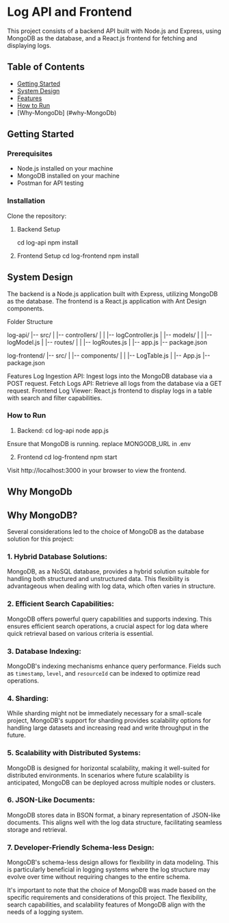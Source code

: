 # Log API and Frontend

This project consists of a backend API built with Node.js and Express, using MongoDB as the database, and a React.js frontend for fetching and displaying logs.

## Table of Contents

- [Getting Started](#getting-started)
- [System Design](#system-design)
- [Features](#features)
- [How to Run](#how-to-run)
- [Why-MongoDb] (#why-MongoDb)

## Getting Started

### Prerequisites

- Node.js installed on your machine
- MongoDB installed on your machine
- Postman for API testing

### Installation

Clone the repository:

1. Backend Setup

    cd log-api
    npm install

2. Frontend Setup
    cd log-frontend
    npm install

## System Design
The backend is a Node.js application built with Express, utilizing MongoDB as the database. The frontend is a React.js application with Ant Design components.

Folder Structure

log-api/
|-- src/
|   |-- controllers/
|   |   |-- logController.js
|   |-- models/
|   |   |-- logModel.js
|   |-- routes/
|   |   |-- logRoutes.js
|   |-- app.js
|-- package.json

log-frontend/
|-- src/
|   |-- components/
|   |   |-- LogTable.js
|   |-- App.js
|-- package.json

Features
Log Ingestion API: Ingest logs into the MongoDB database via a POST request.
Fetch Logs API: Retrieve all logs from the database via a GET request.
Frontend Log Viewer: React.js frontend to display logs in a table with search and filter capabilities.

### How to Run

1. Backend:
    cd log-api
    node app.js

Ensure that MongoDB is running.
replace MONGODB_URL in .env

2. Frontend 
    cd log-frontend
    npm start

Visit http://localhost:3000 in your browser to view the frontend.

## Why MongoDb

## Why MongoDB?

Several considerations led to the choice of MongoDB as the database solution for this project:

### 1. Hybrid Database Solutions:

MongoDB, as a NoSQL database, provides a hybrid solution suitable for handling both structured and unstructured data. This flexibility is advantageous when dealing with log data, which often varies in structure.

### 2. Efficient Search Capabilities:

MongoDB offers powerful query capabilities and supports indexing. This ensures efficient search operations, a crucial aspect for log data where quick retrieval based on various criteria is essential.

### 3. Database Indexing:

MongoDB's indexing mechanisms enhance query performance. Fields such as `timestamp`, `level`, and `resourceId` can be indexed to optimize read operations.

### 4. Sharding:

While sharding might not be immediately necessary for a small-scale project, MongoDB's support for sharding provides scalability options for handling large datasets and increasing read and write throughput in the future.

### 5. Scalability with Distributed Systems:

MongoDB is designed for horizontal scalability, making it well-suited for distributed environments. In scenarios where future scalability is anticipated, MongoDB can be deployed across multiple nodes or clusters.

### 6. JSON-Like Documents:

MongoDB stores data in BSON format, a binary representation of JSON-like documents. This aligns well with the log data structure, facilitating seamless storage and retrieval.

### 7. Developer-Friendly Schema-less Design:

MongoDB's schema-less design allows for flexibility in data modeling. This is particularly beneficial in logging systems where the log structure may evolve over time without requiring changes to the entire schema.

It's important to note that the choice of MongoDB was made based on the specific requirements and considerations of this project. The flexibility, search capabilities, and scalability features of MongoDB align with the needs of a logging system.
